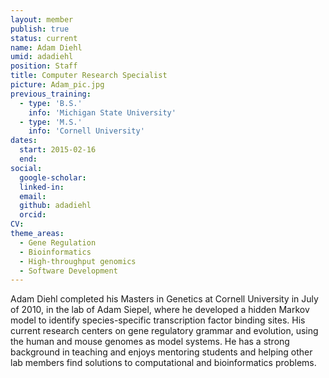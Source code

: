 ```yaml
---
layout: member
publish: true
status: current
name: Adam Diehl
umid: adadiehl
position: Staff 
title: Computer Research Specialist
picture: Adam_pic.jpg
previous_training:
  - type: 'B.S.'
    info: 'Michigan State University'
  - type: 'M.S.'
    info: 'Cornell University'
dates:
  start: 2015-02-16
  end:
social: 
  google-scholar: 
  linked-in: 
  email: 
  github: adadiehl
  orcid:
CV: 
theme_areas:
  - Gene Regulation
  - Bioinformatics
  - High-throughput genomics
  - Software Development
---
```

Adam Diehl completed his Masters in Genetics at Cornell University in July of 2010, in the lab of Adam Siepel, where he developed a hidden Markov model to identify species-specific transcription factor binding sites. His current research centers on gene regulatory grammar and evolution, using the human and mouse genomes as model systems. He has a strong background in teaching and enjoys mentoring students and helping other lab members find solutions to computational and bioinformatics problems.

